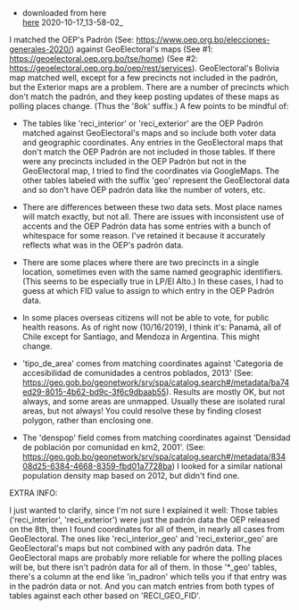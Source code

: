 - downloaded from here  
[here](https://drive.google.com/file/d/1rMMl-lcRZptbhUGbe2g6ZdDREbNPh3Nd/view)
2020-10-17_13-58-02_

I matched the OEP's Padrón (See: https://www.oep.org.bo/elecciones-generales-2020/) against GeoElectoral's maps (See #1: https://geoelectoral.oep.org.bo/tse/home) (See #2: https://geoelectoral.oep.org.bo/oep/rest/services). GeoElectoral's Bolivia map matched well, except for a few precincts not included in the padrón, but the Exterior maps are a problem. There are a number of precincts which don't match the padrón, and they keep posting updates of these maps as polling places change. (Thus the '8ok' suffix.) A few points to be mindful of:

* The tables like 'reci_interior' or 'reci_exterior' are the OEP Padrón matched against GeoElectoral's maps and so include both voter data and geographic coordinates. Any entries in the GeoElectoral maps that don't match the OEP Padrón are not included in those tables. If there were any precincts included in the OEP Padrón but not in the GeoElectoral map, I tried to find the coordinates via GoogleMaps. The other tables labeled with the suffix 'geo' represent the GeoElectoral data and so don't have OEP padrón data like the number of voters, etc.

* There are differences between these two data sets. Most place names will match exactly, but not all. There are issues with inconsistent use of accents and the OEP Padrón data has some entries with a bunch of whitespace for some reason. I've retained it because it accurately reflects what was in the OEP's padrón data.

* There are some places where there are two precincts in a single location, sometimes even with the same named geographic identifiers. (This seems to be especially true in LP/El Alto.) In these cases, I had to guess at which FID value to assign to which entry in the OEP Padrón data.

* In some places overseas citizens will not be able to vote, for public health reasons. As of right now (10/16/2019), I think it's: Panamá, all of Chile except for Santiago, and Mendoza in Argentina. This might change.

* 'tipo_de_area' comes from matching coordinates against 'Categoria de accesibilidad de comunidades a centros poblados, 2013' (See: https://geo.gob.bo/geonetwork/srv/spa/catalog.search#/metadata/ba74ed29-8015-4b62-bd9c-3f6c9dbaab55). Results are mostly OK, but not always, and some areas are unmapped. Usually these are isolated rural areas, but not always! You could resolve these by finding closest polygon, rather than enclosing one.

* The 'denspop' field comes from matching coordinates against 'Densidad de población por comunidad en km2, 2001'. (See: https://geo.gob.bo/geonetwork/srv/spa/catalog.search#/metadata/83408d25-6384-4668-8359-fbd01a7728ba) I looked for a similar national population density map based on 2012, but didn't find one.




EXTRA INFO: 

I just wanted to clarify, since I'm not sure I explained it well: Those tables ('reci_interior', 'reci_exterior') were just the padrón data the OEP released on the 8th, then I found coordinates for all of them, in nearly all cases from GeoElectoral. The ones like 'reci_interior_geo' and 'reci_exterior_geo' are GeoElectoral's maps but not combined with any padrón data. The GeoElectoral maps are probably more reliable for where the polling places will be, but there isn't padrón data for all of them. In those '*_geo' tables, there's a column at the end like 'in_padron' which tells you if that entry was in the padrón data or not. And you can match entries from both types of tables against each other based on 'RECI_GEO_FID'.